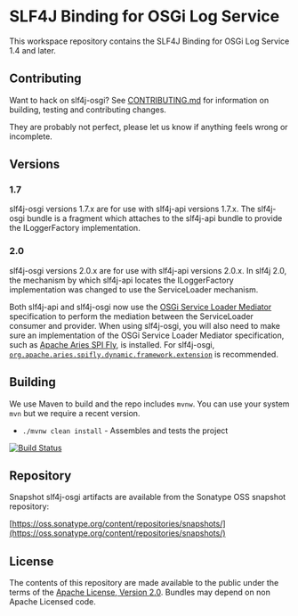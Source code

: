 <h1>SLF4J Binding for OSGi Log Service</h1>

This workspace repository contains the SLF4J Binding for OSGi Log Service 1.4 and later.

## Contributing

Want to hack on slf4j-osgi? See [CONTRIBUTING.md](CONTRIBUTING.md) for information on building, testing and contributing changes.

They are probably not perfect, please let us know if anything feels
wrong or incomplete.

## Versions

### 1.7

slf4j-osgi versions 1.7.x are for use with slf4j-api versions 1.7.x.
The slf4j-osgi bundle is a fragment which attaches to the slf4j-api bundle to provide the ILoggerFactory implementation.

### 2.0

slf4j-osgi versions 2.0.x are for use with slf4j-api versions 2.0.x.
In slf4j 2.0, the mechanism by which slf4j-api locates the ILoggerFactory implementation was changed to use the ServiceLoader mechanism.

Both slf4j-api and slf4j-osgi now use the [OSGi Service Loader Mediator](https://docs.osgi.org/specification/osgi.cmpn/8.0.0/service.loader.html) specification to perform the mediation between the ServiceLoader consumer and provider.
When using slf4j-osgi, you will also need to make sure an implementation of the OSGi Service Loader Mediator specification, such as [Apache Aries SPI Fly](https://aries.apache.org/documentation/modules/spi-fly.html), is installed.
For slf4j-osgi, [`org.apache.aries.spifly.dynamic.framework.extension`](https://aries.apache.org/documentation/modules/spi-fly.html#_dynamic_weaving_framework_extension) is recommended.

## Building

We use Maven to build and the repo includes `mvnw`.
You can use your system `mvn` but we require a recent version.

- `./mvnw clean install` - Assembles and tests the project

[![Build Status](https://github.com/osgi/slf4j-osgi/workflows/CI%20Build/badge.svg)](https://github.com/osgi/slf4j-osgi/actions?query=workflow%3A%22CI%20Build%22)

## Repository

Snapshot slf4j-osgi artifacts are available from the Sonatype OSS snapshot repository:

[https://oss.sonatype.org/content/repositories/snapshots/](https://oss.sonatype.org/content/repositories/snapshots/)

## License

The contents of this repository are made available to the public under the terms of the [Apache License, Version 2.0](https://www.apache.org/licenses/LICENSE-2.0).
Bundles may depend on non Apache Licensed code.

